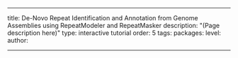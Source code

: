 ---

title: De-Novo Repeat Identification and Annotation from Genome Assemblies using RepeatModeler
  and RepeatMasker
description: "(Page description here)"
type: interactive tutorial
order: 5
tags: 
packages: 
level: 
author: 

---